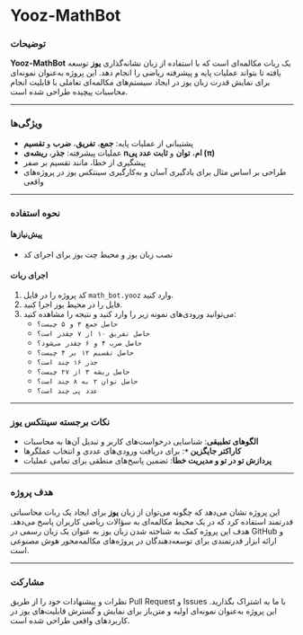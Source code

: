 # Yooz-MathBot

### توضیحات
**Yooz-MathBot** یک ربات مکالمه‌ای است که با استفاده از زبان نشانه‌گذاری **یوز** توسعه یافته تا بتواند عملیات پایه و پیشرفته ریاضی را انجام دهد. این پروژه به‌عنوان نمونه‌ای برای نمایش قدرت زبان یوز در ایجاد سیستم‌های مکالمه‌ای تعاملی با قابلیت انجام محاسبات پیچیده طراحی شده است.

---

### ویژگی‌ها
- پشتیبانی از عملیات پایه: **جمع**، **تفریق**، **ضرب** و **تقسیم**
- عملیات پیشرفته: **جذر**، **ریشه‌ی nام**، **توان** و **ثابت عدد پی (π)**
- پیشگیری از خطا، مانند تقسیم بر صفر
- طراحی بر اساس مثال برای یادگیری آسان و به‌کارگیری سینتکس یوز در پروژه‌های واقعی

---

### نحوه استفاده
#### پیش‌نیازها
- نصب زبان یوز و محیط چت یوز برای اجرای کد

#### اجرای ربات
1. کد پروژه را در فایل `math_bot.yooz` وارد کنید.
2. فایل را در محیط یوز اجرا کنید.
3. می‌توانید ورودی‌های نمونه زیر را وارد کنید و نتیجه را مشاهده کنید:
    - `حاصل جمع ۳ و ۵ چیست؟`
    - `حاصل تفریق ۱۰ از ۷ چقدر است؟`
    - `حاصل ضرب ۴ و ۶ چقدر می‌شود؟`
    - `حاصل تقسیم ۱۲ بر ۴ چیست؟`
    - `جذر ۱۶ چند است؟`
    - `حاصل ریشه ۳ از ۲۷ چیست؟`
    - `حاصل توان ۲ به ۸ چند است؟`
    - `عدد پی چند است؟`


---

### نکات برجسته سینتکس یوز
- **الگوهای تطبیقی**: شناسایی درخواست‌های کاربر و تبدیل آن‌ها به محاسبات
- **کاراکتر جایگزین `*`**: برای دریافت ورودی‌های عددی و انتخاب عملگرها
- **پردازش تو در تو و مدیریت خطا**: تضمین پاسخ‌های منطقی برای تمامی عملیات

---

### هدف پروژه
این پروژه نشان می‌دهد که چگونه می‌توان از زبان **یوز** برای ایجاد یک ربات محاسباتی قدرتمند استفاده کرد که در یک محیط مکالمه‌ای به سؤالات ریاضی کاربران پاسخ می‌دهد. هدف این پروژه کمک به شناخته شدن زبان یوز به عنوان یک زبان رسمی در GitHub و ارائه ابزار قدرتمندی برای توسعه‌دهندگان در پروژه‌های مکالمه‌محور هوش مصنوعی است.

---

### مشارکت
نظرات و پیشنهادات خود را از طریق Pull Request و Issues با ما به اشتراک بگذارید. این پروژه به‌عنوان نمونه‌ای اولیه و متن‌باز برای نمایش و گسترش قابلیت‌های یوز در کاربردهای واقعی طراحی شده است.
